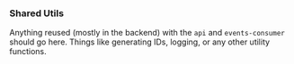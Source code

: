 ### Shared Utils

Anything reused (mostly in the backend) with the `api` and `events-consumer` should go here. Things like generating IDs, logging, or any other utility functions.
